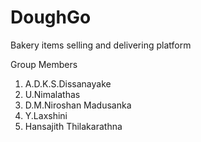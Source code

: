 # DoughGo
Bakery items selling and delivering platform

Group Members
1. A.D.K.S.Dissanayake
2. U.Nimalathas
3. D.M.Niroshan Madusanka
4. Y.Laxshini
5. Hansajith Thilakarathna
